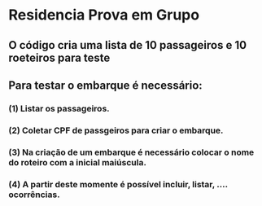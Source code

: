 # Residencia Prova em Grupo

## O código cria uma lista de 10 passageiros e 10 roeteiros para teste

## Para testar o embarque é necessário:

### (1) Listar os passageiros.
### (2) Coletar CPF de passgeiros para criar o embarque.
### (3) Na criação de um embarque é necessário colocar o nome do roteiro com a inicial maiúscula.
### (4) A partir deste momente é possível incluir, listar, .... ocorrências.